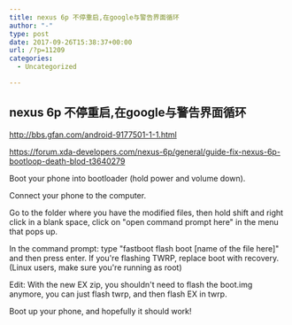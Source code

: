 ```yaml
---
title: nexus 6p 不停重启,在google与警告界面循环
author: "-"
type: post
date: 2017-09-26T15:38:37+00:00
url: /?p=11209
categories:
  - Uncategorized

---
```

## nexus 6p 不停重启,在google与警告界面循环
http://bbs.gfan.com/android-9177501-1-1.html
  
https://forum.xda-developers.com/nexus-6p/general/guide-fix-nexus-6p-bootloop-death-blod-t3640279

Boot your phone into bootloader (hold power and volume down).
  
Connect your phone to the computer.
  
Go to the folder where you have the modified files, then hold shift and right click in a blank space, click on "open command prompt here" in the menu that pops up.
  
In the command prompt: type "fastboot flash boot [name of the file here]" and then press enter. If you're flashing TWRP, replace boot with recovery. (Linux users, make sure you're running as root)
  
Edit: With the new EX zip, you shouldn't need to flash the boot.img anymore, you can just flash twrp, and then flash EX in twrp.
  
Boot up your phone, and hopefully it should work!